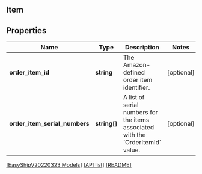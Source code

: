 ## Item

## Properties

Name | Type | Description | Notes
------------ | ------------- | ------------- | -------------
**order_item_id** | **string** | The Amazon-defined order item identifier. | [optional]
**order_item_serial_numbers** | **string[]** | A list of serial numbers for the items associated with the &#x60;OrderItemId&#x60; value. | [optional]

[[EasyShipV20220323 Models]](../) [[API list]](../../Api) [[README]](../../../README.md)
